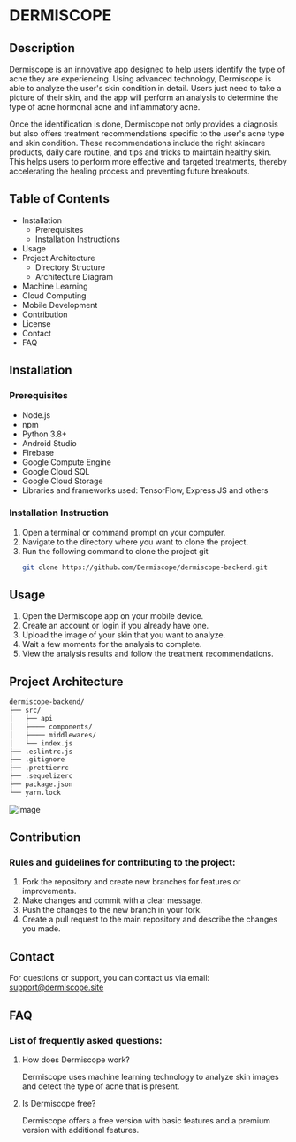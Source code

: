 # DERMISCOPE

## Description
Dermiscope is an innovative app designed to help users identify the type of acne they are experiencing. Using advanced technology, Dermiscope is able to analyze the user's skin condition in detail. Users just need to take a picture of their skin, and the app will perform an analysis to determine the type of acne hormonal acne and inflammatory acne.

Once the identification is done, Dermiscope not only provides a diagnosis but also offers treatment recommendations specific to the user's acne type and skin condition. These recommendations include the right skincare products, daily care routine, and tips and tricks to maintain healthy skin. This helps users to perform more effective and targeted treatments, thereby accelerating the healing process and preventing future breakouts.
## Table of Contents
- Installation
  - Prerequisites
  - Installation Instructions
- Usage
- Project Architecture
  - Directory Structure
  - Architecture Diagram
- Machine Learning
- Cloud Computing
- Mobile Development
- Contribution
- License
- Contact
- FAQ

## Installation

### Prerequisites
- Node.js
- npm
- Python 3.8+
- Android Studio 
- Firebase
- Google Compute Engine
- Google Cloud SQL
- Google Cloud Storage
- Libraries and frameworks used: TensorFlow, Express JS and others

### Installation Instruction
1. Open a terminal or command prompt on your computer.
2. Navigate to the directory where you want to clone the project.
3. Run the following command to clone the project git
   ```bash
   git clone https://github.com/Dermiscope/dermiscope-backend.git


## Usage
1. Open the Dermiscope app on your mobile device.
2. Create an account or login if you already have one.
3. Upload the image of your skin that you want to analyze.
4. Wait a few moments for the analysis to complete.
5. View the analysis results and follow the treatment recommendations.

## Project Architecture
```bash
dermiscope-backend/
├── src/
│   ├── api
│   ├──── components/
│   ├──── middlewares/
│   └── index.js
├── .eslintrc.js
├── .gitignore
├── .prettierrc
├── .sequelizerc
├── package.json
└── yarn.lock
```
![image](https://github.com/Dermiscope/dermiscope-backend/assets/135413797/2563efda-791e-4eb0-bdfc-31ba63e4cd6e)

## Contribution

### Rules and guidelines for contributing to the project:
1. Fork the repository and create new branches for features or improvements.
2. Make changes and commit with a clear message.
3. Push the changes to the new branch in your fork.
4. Create a pull request to the main repository and describe the changes you made.


## Contact
For questions or support, you can contact us via email: support@dermiscope.site

## FAQ
### List of frequently asked questions:

1. How does Dermiscope work?

   Dermiscope uses machine learning technology to analyze skin images and detect the type of acne that is present.

2. Is Dermiscope free?

   Dermiscope offers a free version with basic features and a premium version with additional features.
